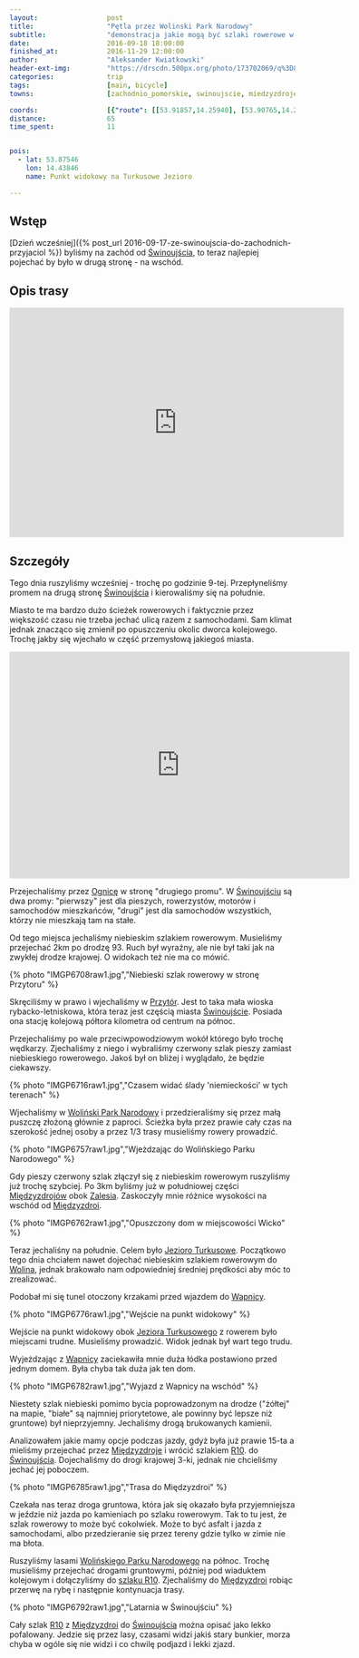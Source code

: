 ```yaml
---
layout:                 post
title:                  "Pętla przez Wolinski Park Narodowy"
subtitle:               "demonstracja jakie mogą być szlaki rowerowe w Polsce"
date:                   2016-09-18 18:00:00
finished_at:            2016-11-29 12:00:00
author:                 "Aleksander Kwiatkowski"
header-ext-img:         "https://drscdn.500px.org/photo/173702069/q%3D80_m%3D2000/4b57690cd127b3ab4f8ff8ae72983c96"
categories:             trip
tags:                   [main, bicycle]
towns:                  [zachodnio_pomorskie, swinoujscie, miedzyzdroje]

coords:                 [{"route": [[53.91857,14.25940], [53.90765,14.25476], [53.90442,14.27648], [53.89380,14.28326], [53.87837,14.28514], [53.87204,14.28772], [53.87133,14.28463], [53.86339,14.28686], [53.86258,14.29055], [53.87746,14.31107], [53.88307,14.34076], [53.88747,14.35149], [53.88565,14.35218], [53.88935,14.36892], [53.89117,14.36857], [53.89693,14.39243], [53.90280,14.38994], [53.91134,14.42840], [53.90690,14.43775], [53.90017,14.43784], [53.89091,14.43646], [53.88403,14.44024], [53.88034,14.43741], [53.87695,14.46247], [53.88879,14.49818], [53.89076,14.50444], [53.89294,14.50152], [53.90189,14.50401], [53.91215,14.49019], [53.91979,14.50822], [53.92206,14.50298], [53.92853,14.51234], [53.93283,14.48479], [53.93217,14.46299], [53.92732,14.45372], [53.92858,14.44745], [53.91948,14.41260], [53.90705,14.37510], [53.90275,14.35724], [53.89987,14.33261], [53.90548,14.33038], [53.91225,14.30017], [53.90300,14.29527], [53.90588,14.28781], [53.90447,14.27605]], "type": "bicycle"}, {"route": [[53.91241,14.30008], [53.91574,14.30128], [53.91807,14.28841], [53.91620,14.28403]], "type": "bicycle"}]
distance:               65
time_spent:             11


pois:
  - lat: 53.87546
    lon: 14.43846
    name: Punkt widokowy na Turkusowe Jezioro

---
```


[wiki-swinoujscie]: https://pl.wikipedia.org/wiki/%C5%9Awinouj%C5%9Bcie
[wiki-ognica]: https://pl.wikipedia.org/wiki/Ognica_(%C5%9Awinouj%C5%9Bcie)
[wiki-przytor]: https://pl.wikipedia.org/wiki/Przyt%C3%B3r
[wiki-miedzyzdroje]: https://pl.wikipedia.org/wiki/Mi%C4%99dzyzdroje
[wiki-zalesie]: https://pl.wikipedia.org/wiki/Zalesie_(powiat_kamie%C5%84ski)
[wiki-wolin]: https://pl.wikipedia.org/wiki/Wolin_(miasto)
[wiki-wapnica]: https://pl.wikipedia.org/wiki/Wapnica_(powiat_kamie%C5%84ski)
[wiki-r10]: https://pl.wikipedia.org/wiki/Mi%C4%99dzynarodowy_szlak_rowerowy_wok%C3%B3%C5%82_Ba%C5%82tyku_R-10
[wiki-wolinski-park]: https://pl.wikipedia.org/wiki/Woli%C5%84ski_Park_Narodowy
[wiki-jezioro-turkusowe]: https://pl.wikipedia.org/wiki/Jezioro_Turkusowe


Wstęp
-----

[Dzień wcześniej]({% post_url 2016-09-17-ze-swinoujscia-do-zachodnich-przyjaciol %})
byliśmy na zachód od [Świnoujścia][wiki-swinoujscie], to teraz najlepiej pojechać
by było w drugą stronę - na wschód.

Opis trasy
----------

<iframe height='405' width='590' frameborder='0' allowtransparency='true' scrolling='no' src='https://www.strava.com/activities/716967188/embed/e744e5d41ca98a5f8f746b2e2ad27ebc23e0ed07'></iframe>

Szczegóły
---------

Tego dnia ruszyliśmy wcześniej - trochę po godzinie 9-tej. Przepłyneliśmy promem
na drugą stronę [Świnoujścia][wiki-swinoujscie] i kierowaliśmy się na południe.

Miasto te ma bardzo dużo ścieżek rowerowych i faktycznie przez większość czasu
nie trzeba jechać ulicą razem z samochodami.
Sam klimat jednak znacząco się zmienił po opuszczeniu
okolic dworca kolejowego. Trochę jakby się wjechało w część przemysłową jakiegoś
miasta.

<div class="vimeo"><iframe src='http://player.vimeo.com/video/184317998' width="600" height="400" frameborder="0" webkitAllowFullScreen mozallowfullscreen allowFullScreen> </iframe></div>

Przejechaliśmy przez [Ognicę][wiki-ognica] w stronę "drugiego promu". W
[Świnoujściu][wiki-swinoujscie] są dwa promy: "pierwszy" jest dla pieszych,
rowerzystów, motorów i samochodów mieszkańców, "drugi" jest dla samochodów
wszystkich, którzy nie mieszkają tam na stałe.

Od tego miejsca jechaliśmy niebieskim szlakiem rowerowym. Musieliśmy
przejechać 2km po drodzę 93. Ruch był wyraźny, ale nie był taki jak na
zwykłej drodze krajowej. O widokach też nie ma co mówić.

{% photo "IMGP6708raw1.jpg","Niebieski szlak rowerowy w stronę Przytoru" %}

Skręciliśmy w prawo i wjechaliśmy w [Przytór][wiki-przytor]. Jest to taka mała
wioska rybacko-letniskowa, która teraz jest częścią miasta [Świnoujście][wiki-swinoujscie].
Posiada ona stację kolejową półtora kilometra od centrum na północ.

Przejechaliśmy po wale przeciwpowodziowym wokół którego było trochę wędkarzy.
Zjechaliśmy z niego i wybraliśmy czerwony szlak pieszy zamiast niebieskiego
rowerowego. Jakoś był on bliżej i wyglądało, że będzie ciekawszy.

{% photo "IMGP6716raw1.jpg","Czasem widać ślady 'niemieckości' w tych terenach" %}


Wjechaliśmy w [Woliński Park Narodowy][wiki-wolinski-park] i przedzieraliśmy
się przez małą puszczę złożoną głównie z paproci. Ścieżka była przez prawie cały
czas na szerokość jednej osoby a przez 1/3 trasy musieliśmy rowery prowadzić.

{% photo "IMGP6757raw1.jpg","Wjeżdzając do Wolińskiego Parku Narodowego" %}

Gdy pieszy czerwony szlak złączył się z niebieskim rowerowym ruszyliśmy
już trochę szybciej. Po 3km byliśmy już w południowej części
[Międzyzdrojów][wiki-miedzyzdroje] obok [Zalesia][wiki-zalesie].
Zaskoczyły mnie różnice wysokości na wschód od [Międzyzdroi][wiki-miedzyzdroje].

{% photo "IMGP6762raw1.jpg","Opuszczony dom w miejscowości Wicko" %}

Teraz jechaliśny na południe. Celem było [Jezioro Turkusowe][wiki-jezioro-turkusowe].
Początkowo tego dnia chciałem nawet dojechać
niebieskim szlakiem rowerowym do [Wolina][wiki-wolin],
jednak brakowało nam odpowiedniej średniej prędkości aby móc to zrealizować.

Podobał mi się tunel otoczony krzakami przed wjazdem do [Wapnicy][wiki-wapnica].

{% photo "IMGP6776raw1.jpg","Wejście na punkt widokowy" %}

Wejście na punkt widokowy obok [Jeziora Turkusowego][wiki-jezioro-turkusowe] z
rowerem było miejscami trudne. Musieliśmy prowadzić. Widok jednak
był wart tego trudu.

Wyjeżdzając z [Wapnicy][wiki-wapnica] zaciekawiła mnie duża łódka postawiono przed
jednym domem. Była chyba tak duża jak ten dom.

{% photo "IMGP6782raw1.jpg","Wyjazd z Wapnicy na wschód" %}

Niestety szlak niebieski pomimo bycia poprowadzonym na drodze ("żółtej" na mapie,
"białe" są najmniej priorytetowe, ale powinny być lepsze niż gruntowe) był
nieprzyjemny. Jechaliśmy drogą brukowanych kamienii.


Analizowałem jakie mamy opcje podczas jazdy, gdyż była już prawie 15-ta a mieliśmy
przejechać przez [Międzyzdroje][wiki-miedzyzdroje] i wrócić szlakiem [R10][wiki-r10].
do [Świnoujścia][wiki-swinoujscie].
Dojechaliśmy do drogi krajowej 3-ki, jednak nie chcieliśmy jechać jej poboczem.

{% photo "IMGP6785raw1.jpg","Trasa do Międzyzdroi" %}

Czekała nas teraz droga gruntowa, która jak się okazało była przyjemniejsza
w jeździe niż jazda po kamieniach po szlaku rowerowym. Tak to tu jest, że szlak
rowerowy to może być cokolwiek. Może to być asfalt i jazda z samochodami, albo
przedzieranie się przez tereny gdzie tylko w zimie nie ma błota.

Ruszyliśmy lasami [Wolińskiego Parku Narodowego][wiki-wolinski-park] na północ.
Trochę musieliśmy przejechać drogami gruntowymi, później pod wiaduktem kolejowym
i dołączyliśmy
do [szlaku R10][wiki-r10]. Zjechaliśmy do [Międzyzdroi][wiki-miedzyzdroje]
robiąc przerwę na rybę i następnie kontynuacja trasy.

{% photo "IMGP6792raw1.jpg","Latarnia w Świnoujściu" %}

Cały szlak [R10][wiki-r10] z [Międzyzdroi][wiki-miedzyzdroje] do
[Świnoujścia][wiki-swinoujscie] można opisać jako lekko pofalowany. Jedzie się
przez lasy, czasami widzi jakiś stary bunkier, morza chyba w ogóle się nie widzi
i co chwilę podjazd i lekki zjazd.
